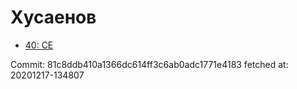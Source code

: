 # Хусаенов
- [40: CE](40.md)

Commit: 81c8ddb410a1366dc614ff3c6ab0adc1771e4183
 fetched at: 20201217-134807
